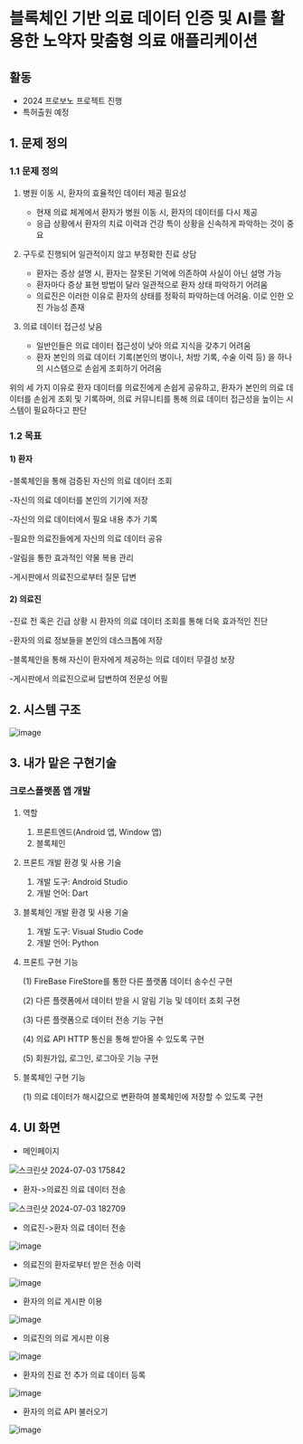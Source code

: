# 블록체인 기반 의료 데이터 인증 및 AI를 활용한 노약자 맞춤형 의료 애플리케이션 

## 활동
* 2024 프로보노 프로젝트 진행
* 특허출원 예정


## 1. 문제 정의
### 1.1 문제 정의
  1) 병원 이동 시, 환자의 효율적인 데이터 제공 필요성
     - 현재 의료 체계에서 환자가 병원 이동 시, 환자의 데이터를 다시 제공
     - 응급 상황에서 환자의 치료 이력과 건강 특이 상황을 신속하게 파악하는 것이 중요


   2) 구두로 진행되어 일관적이지 않고 부정확한 진료 상담
      - 환자는 증상 설명 시, 환자는 잘못된 기억에 의존하여 사실이 아닌 설명 가능
      - 환자마다 증상 표현 방법이 달라 일관적으로 환자 상태 파악하기 어려움
      - 의료진은 이러한 이유로 환자의 상태를 정확히 파악하는데 어려움. 이로 인한 오진 가능성 존재

   3) 의료 데이터 접근성 낮음
      - 일반인들은 의료 데이터 접근성이 낮아 의료 지식을 갖추기 어려움 
      - 환자 본인의 의료 데이터 기록(본인의 병이나, 처방 기록, 수술 이력 등) 을 하나의 시스템으로 손쉽게 조회하기 어려움

  위의 세 가지 이유로 환자 데이터를 의료진에게 손쉽게 공유하고, 환자가 본인의 의료 데이터를 손쉽게 조회 및 기록하며, 의료 커뮤니티를 통해 의료 데이터 접근성을 높이는 시스템이 필요하다고 판단


### 1.2 목표
#### 1) 환자
   -블록체인을 통해 검증된 자신의 의료 데이터 조회
   
   -자신의 의료 데이터를 본인의 기기에 저장
   
   -자신의 의료 데이터에서 필요 내용 추가 기록
   
   -필요한 의료진들에게 자신의 의료 데이터 공유
   
   -알림을 통한 효과적인 약물 복용 관리
   
   -게시판에서 의료진으로부터 질문 답변
#### 2) 의료진
   -진료 전 혹은 긴급 상황 시 환자의 의료 데이터 조회를 통해 더욱 효과적인 진단
   
  -환자의 의료 정보들을 본인의 데스크톱에 저장
 
  -블록체인을 통해 자신이 환자에게 제공하는 의료 데이터 무결성 보장

  -게시판에서 의료진으로써 답변하여 전문성 어필 


## 2. 시스템 구조
![image](https://github.com/junghyunsoo24/portfolio-teenager-emotion-prevent-app-teenagers/assets/117528532/07d85dc9-4d0d-40ae-b013-8534f7c4afc7)

## 3. 내가 맡은 구현기술
### 크로스플랫폼 앱 개발
1. 역할
   1) 프론트엔드(Android 앱, Window 앱)
   2) 블록체인

2. 프론트 개발 환경 및 사용 기술
   1) 개발 도구: Android Studio
   2) 개발 언어: Dart 

3. 블록체인 개발 환경 및 사용 기술
   1) 개발 도구: Visual Studio Code
   2) 개발 언어: Python
   
4. 프론트 구현 기능
   
    (1) FireBase FireStore를 통한 다른 플랫폼 데이터 송수신 구현
   
    (2) 다른 플랫폼에서 데이터 받을 시 알림 기능 및 데이터 조회 구현
   
    (3) 다른 플랫폼으로 데이터 전송 기능 구현
   
    (4) 의료 API HTTP 통신을 통해 받아올 수 있도록 구현
   
    (5) 회원가입, 로그인, 로그아웃 기능 구현

6. 블록체인 구현 기능
   
    (1) 의료 데이터가 해시값으로 변환하여 블록체인에 저장할 수 있도록 구현


## 4. UI 화면
* 메인페이지
  
![스크린샷 2024-07-03 175842](https://github.com/junghyunsoo24/portfolio-teenager-emotion-prevent-app-teenagers/assets/117528532/81362a24-ed9c-463a-8865-52818c184f7c)


* 환자->의료진 의료 데이터 전송
  
![스크린샷 2024-07-03 182709](https://github.com/junghyunsoo24/portfolio-teenager-emotion-prevent-app-teenagers/assets/117528532/b8d579f0-4d32-4ba6-97d8-10d4abaf93b8)

* 의료진->환자 의료 데이터 전송
  
![image](https://github.com/junghyunsoo24/portfolio-teenager-emotion-prevent-app-teenagers/assets/117528532/534bfab3-7c03-4d53-8cea-9b8d1937643f)


* 의료진의 환자로부터 받은 전송 이력
  
![image](https://github.com/junghyunsoo24/portfolio-teenager-emotion-prevent-app-teenagers/assets/117528532/23927bd4-331e-4f4d-97b0-786083dcfa39)


* 환자의 의료 게시판 이용

![image](https://github.com/junghyunsoo24/portfolio-teenager-emotion-prevent-app-teenagers/assets/117528532/7647a3b6-0372-48d8-bbfd-a889c4cd80e2)


* 의료진의 의료 게시판 이용

![image](https://github.com/junghyunsoo24/portfolio-teenager-emotion-prevent-app-teenagers/assets/117528532/d7cff2a3-2ff1-467d-a64a-bd30d16ff7d4)


* 환자의 진료 전 추가 의료 데이터 등록
  
![image](https://github.com/junghyunsoo24/portfolio-teenager-emotion-prevent-app-teenagers/assets/117528532/6c7b8beb-2c1a-42f2-8fdc-6a1691e21900)


* 환자의 의료 API 불러오기
  
![image](https://github.com/junghyunsoo24/portfolio-teenager-emotion-prevent-app-teenagers/assets/117528532/644ca5ea-4816-4692-9847-779d65d40b6b)
